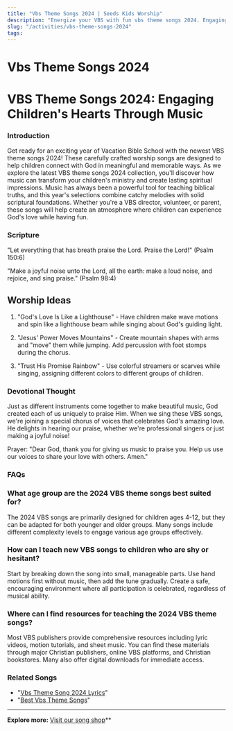 ```yaml
---
title: "Vbs Theme Songs 2024 | Seeds Kids Worship"
description: "Energize your VBS with fun vbs theme songs 2024. Engaging worship music and activities for summer children's ministry."
slug: "/activities/vbs-theme-songs-2024"
tags:
---
```


# Vbs Theme Songs 2024

# VBS Theme Songs 2024: Engaging Children's Hearts Through Music

### Introduction
Get ready for an exciting year of Vacation Bible School with the newest VBS theme songs 2024! These carefully crafted worship songs are designed to help children connect with God in meaningful and memorable ways. As we explore the latest VBS theme songs 2024 collection, you'll discover how music can transform your children's ministry and create lasting spiritual impressions. Music has always been a powerful tool for teaching biblical truths, and this year's selections combine catchy melodies with solid scriptural foundations. Whether you're a VBS director, volunteer, or parent, these songs will help create an atmosphere where children can experience God's love while having fun.

### Scripture
"Let everything that has breath praise the Lord. Praise the Lord!" (Psalm 150:6)

"Make a joyful noise unto the Lord, all the earth: make a loud noise, and rejoice, and sing praise." (Psalm 98:4)

## Worship Ideas
1. "God's Love Is Like a Lighthouse" - Have children make wave motions and spin like a lighthouse beam while singing about God's guiding light.

2. "Jesus' Power Moves Mountains" - Create mountain shapes with arms and "move" them while jumping. Add percussion with foot stomps during the chorus.

3. "Trust His Promise Rainbow" - Use colorful streamers or scarves while singing, assigning different colors to different groups of children.

### Devotional Thought
Just as different instruments come together to make beautiful music, God created each of us uniquely to praise Him. When we sing these VBS songs, we're joining a special chorus of voices that celebrates God's amazing love. He delights in hearing our praise, whether we're professional singers or just making a joyful noise!

Prayer: "Dear God, thank you for giving us music to praise you. Help us use our voices to share your love with others. Amen."

### FAQs

### What age group are the 2024 VBS theme songs best suited for?
The 2024 VBS songs are primarily designed for children ages 4-12, but they can be adapted for both younger and older groups. Many songs include different complexity levels to engage various age groups effectively.

### How can I teach new VBS songs to children who are shy or hesitant?
Start by breaking down the song into small, manageable parts. Use hand motions first without music, then add the tune gradually. Create a safe, encouraging environment where all participation is celebrated, regardless of musical ability.

### Where can I find resources for teaching the 2024 VBS theme songs?
Most VBS publishers provide comprehensive resources including lyric videos, motion tutorials, and sheet music. You can find these materials through major Christian publishers, online VBS platforms, and Christian bookstores. Many also offer digital downloads for immediate access.

### Related Songs

- "[Vbs Theme Song 2024 Lyrics](/activities/vbs-theme-song-2024-lyrics/)"
- "[Best Vbs Theme Songs](/activities/best-vbs-theme-songs/)"

---

**Explore more:** [Visit our song shop](https://seedskidsworship.com/shop)**

<!-- Schema Markup -->
<script type="application/ld+json">
{
  "@context": "https://schema.org",
  "@type": "MusicRecording",
  "name": "Vbs Theme Songs 2024",
  "byArtist": {
    "@type": "MusicGroup",
    "name": "Seeds Kids Worship"
  },
  "isFamilyFriendly": true,
  "url": "https://seedskidsworship.com/activities/vbs-theme-songs-2024/"
}
</script>